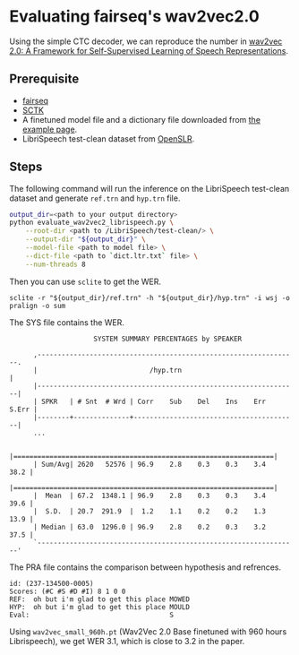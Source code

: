 # Evaluating fairseq's wav2vec2.0

Using the simple CTC decoder, we can reproduce the number in [wav2vec 2.0: A Framework for Self-Supervised Learning of Speech Representations](https://arxiv.org/abs/2006.11477).

## Prerequisite
* [fairseq](https://github.com/pytorch/fairseq)
* [SCTK](https://github.com/usnistgov/SCTK)
* A finetuned model file and a dictionary file downloaded from [the example page](https://github.com/pytorch/fairseq/tree/master/examples/wav2vec).
* LibriSpeech test-clean dataset from [OpenSLR](https://www.openslr.org/12).

## Steps

The following command will run the inference on the LibriSpeech test-clean dataset and generate `ref.trn` and `hyp.trn` file.

```bash
output_dir=<path to your output directory>
python evaluate_wav2vec2_librispeech.py \
    --root-dir <path to /LibriSpeech/test-clean/> \
    --output-dir "${output_dir}" \
    --model-file <path to model file> \
    --dict-file <path to `dict.ltr.txt` file> \
    --num-threads 8
```

Then you can use `sclite` to get the WER.

```
sclite -r "${output_dir}/ref.trn" -h "${output_dir}/hyp.trn" -i wsj -o pralign -o sum
```

The SYS file contains the WER.

```
                     SYSTEM SUMMARY PERCENTAGES by SPEAKER

      ,-----------------------------------------------------------------.
      |                            /hyp.trn                             |
      |-----------------------------------------------------------------|
      | SPKR   | # Snt  # Wrd | Corr    Sub    Del    Ins    Err  S.Err |
      |--------+--------------+-----------------------------------------|
      ...
      
      |=================================================================|
      | Sum/Avg| 2620   52576 | 96.9    2.8    0.3    0.3    3.4   38.2 |
      |=================================================================|
      |  Mean  | 67.2  1348.1 | 96.9    2.8    0.3    0.3    3.4   39.6 |
      |  S.D.  | 20.7  291.9  |  1.2    1.1    0.2    0.2    1.3   13.9 |
      | Median | 63.0  1296.0 | 96.9    2.8    0.2    0.3    3.2   37.5 |
      `-----------------------------------------------------------------'
```

The PRA file contains the comparison between hypothesis and refrences.

```
id: (237-134500-0005)
Scores: (#C #S #D #I) 8 1 0 0
REF:  oh but i'm glad to get this place MOWED
HYP:  oh but i'm glad to get this place MOULD
Eval:                                   S
```

Using `wav2vec_small_960h.pt` (Wav2Vec 2.0 Base finetuned with 960 hours Librispeech), we get WER 3.1, which is close to 3.2 in the paper.

